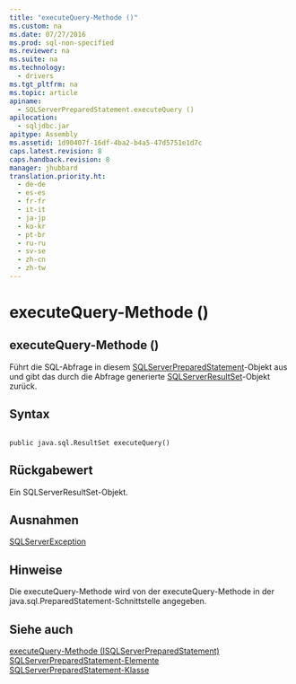 ```yaml
---
title: "executeQuery-Methode ()"
ms.custom: na
ms.date: 07/27/2016
ms.prod: sql-non-specified
ms.reviewer: na
ms.suite: na
ms.technology: 
  - drivers
ms.tgt_pltfrm: na
ms.topic: article
apiname: 
  - SQLServerPreparedStatement.executeQuery ()
apilocation: 
  - sqljdbc.jar
apitype: Assembly
ms.assetid: 1d90407f-16df-4ba2-b4a5-47d5751e1d7c
caps.latest.revision: 8
caps.handback.revision: 8
manager: jhubbard
translation.priority.ht: 
  - de-de
  - es-es
  - fr-fr
  - it-it
  - ja-jp
  - ko-kr
  - pt-br
  - ru-ru
  - sv-se
  - zh-cn
  - zh-tw
---
```

# executeQuery-Methode ()
    
## executeQuery\-Methode \(\)  
 Führt die SQL\-Abfrage in diesem [SQLServerPreparedStatement](../content/SQLServerPreparedStatement-Class.md)\-Objekt aus und gibt das durch die Abfrage generierte [SQLServerResultSet](../content/SQLServerResultSet-Class.md)\-Objekt zurück.  
  
## Syntax  
  
```  
  
public java.sql.ResultSet executeQuery()  
```  
  
## Rückgabewert  
 Ein SQLServerResultSet\-Objekt.  
  
## Ausnahmen  
 [SQLServerException](../content/SQLServerException-Class.md)  
  
## Hinweise  
 Die executeQuery\-Methode wird von der executeQuery\-Methode in der java.sql.PreparedStatement\-Schnittstelle angegeben.  
  
## Siehe auch  
 [executeQuery-Methode &#40;ISQLServerPreparedStatement&#41;](../content/executeQuery-Method--SQLServerPreparedStatement-.md)   
 [SQLServerPreparedStatement-Elemente](../content/SQLServerPreparedStatement-Members.md)   
 [SQLServerPreparedStatement-Klasse](../content/SQLServerPreparedStatement-Class.md)  
  
  